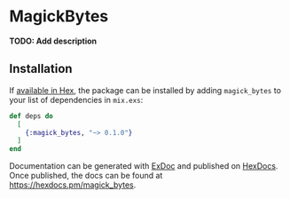 # MagickBytes

**TODO: Add description**

## Installation

If [available in Hex](https://hex.pm/docs/publish), the package can be installed
by adding `magick_bytes` to your list of dependencies in `mix.exs`:

```elixir
def deps do
  [
    {:magick_bytes, "~> 0.1.0"}
  ]
end
```

Documentation can be generated with [ExDoc](https://github.com/elixir-lang/ex_doc)
and published on [HexDocs](https://hexdocs.pm). Once published, the docs can
be found at <https://hexdocs.pm/magick_bytes>.

